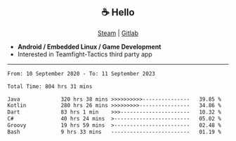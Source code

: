 <h2 align="center"> ☕ Hello </h2>

<p align="center">
  <a href="https://steamcommunity.com/id/Niforances/">Steam</a> |
  <a href="https://gitlab.com/niforances">Gitlab</a>
</p>

 - **Android / Embedded Linux / Game Development**
 - Interested in Teamfight-Tactics third party app

------

<!--START_SECTION:waka-->

```txt
From: 10 September 2020 - To: 11 September 2023

Total Time: 804 hrs 31 mins

Java             320 hrs 38 mins >>>>>>>>>>---------------   39.85 %
Kotlin           280 hrs 26 mins >>>>>>>>>----------------   34.86 %
Dart             83 hrs 1 min    >>>----------------------   10.32 %
C#               40 hrs 24 mins  >------------------------   05.02 %
Groovy           19 hrs 59 mins  >------------------------   02.48 %
Bash             9 hrs 33 mins   -------------------------   01.19 %
```

<!--END_SECTION:waka-->
